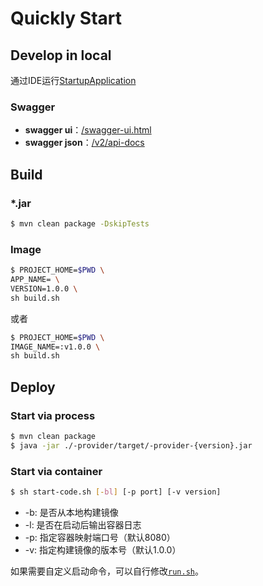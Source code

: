 # Quickly Start

## Develop in local

通过IDE运行[StartupApplication](/-provider/src/main/java//StartupApplication.java)

### Swagger

- **swagger ui**：[/swagger-ui.html](http://127.0.0.1:8080/swagger-ui.html)
- **swagger json**：[/v2/api-docs](http://127.0.0.1:8080/v2/api-docs)

## Build

### *.jar

```bash
$ mvn clean package -DskipTests
```

### Image

```bash
$ PROJECT_HOME=$PWD \
APP_NAME= \
VERSION=1.0.0 \
sh build.sh
```

或者

```bash
$ PROJECT_HOME=$PWD \
IMAGE_NAME=:v1.0.0 \
sh build.sh
```

## Deploy

### Start via process

```bash
$ mvn clean package
$ java -jar ./-provider/target/-provider-{version}.jar
```

### Start via container

```bash
$ sh start-code.sh [-bl] [-p port] [-v version]
```

- -b: 是否从本地构建镜像
- -l: 是否在启动后输出容器日志
- -p: 指定容器映射端口号（默认8080）
- -v: 指定构建镜像的版本号（默认1.0.0）

如果需要自定义启动命令，可以自行修改[`run.sh`](/run.sh)。
